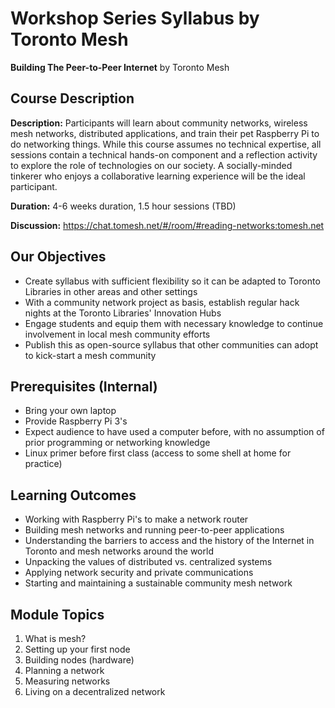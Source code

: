 # Workshop Series Syllabus by Toronto Mesh

**Building The Peer-to-Peer Internet** by Toronto Mesh

## Course Description

**Description:** Participants will learn about community networks, wireless mesh networks, distributed applications, and train their pet Raspberry Pi to do networking things. While this course assumes no technical expertise, all sessions contain a technical hands-on component and a reflection activity to explore the role of technologies on our society. A socially-minded tinkerer who enjoys a collaborative learning experience will be the ideal participant.

**Duration:** 4-6 weeks duration, 1.5 hour sessions (TBD)

**Discussion:** https://chat.tomesh.net/#/room/#reading-networks:tomesh.net

## Our Objectives

- Create syllabus with sufficient flexibility so it can be adapted to Toronto Libraries in other areas and other settings
- With a community network project as basis, establish regular hack nights at the Toronto Libraries' Innovation Hubs
- Engage students and equip them with necessary knowledge to continue involvement in local mesh community efforts
- Publish this as open-source syllabus that other communities can adopt to kick-start a mesh community

## Prerequisites (Internal)

- Bring your own laptop
- Provide Raspberry Pi 3's
- Expect audience to have used a computer before, with no assumption of prior programming or networking knowledge
- Linux primer before first class (access to some shell at home for practice)

## Learning Outcomes

- Working with Raspberry Pi's to make a network router
- Building mesh networks and running peer-to-peer applications
- Understanding the barriers to access and the history of the Internet in Toronto and mesh networks around the world
- Unpacking the values of distributed vs. centralized systems
- Applying network security and private communications
- Starting and maintaining a sustainable community mesh network

## Module Topics

1. What is mesh?
1. Setting up your first node
1. Building nodes (hardware)
1. Planning a network
1. Measuring networks
1. Living on a decentralized network
